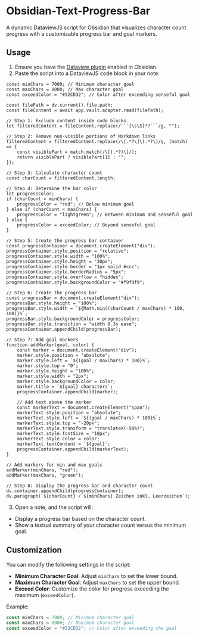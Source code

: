 # Obsidian-Text-Progress-Bar
A dynamic DataviewJS script for Obsidian that visualizes character count progress with a customizable progress bar and goal markers.

## Usage
1. Ensure you have the [Dataview plugin](https://github.com/blacksmithgu/obsidian-dataview) enabled in Obsidian.
2. Paste the script into a DataviewJS code block in your note:

```dataviewjs
const minChars = 7000; // Minimum character goal
const maxChars = 8000; // Max character goal
const exceedColor = "#32CD32"; // Color after exceeding senseful goal

const filePath = dv.current().file.path;
const fileContent = await app.vault.adapter.read(filePath);

// Step 1: Exclude content inside code blocks
let filteredContent = fileContent.replace(/```[\s\S]*?```/g, "");

// Step 2: Remove non-visible portions of Markdown links
filteredContent = filteredContent.replace(/\[.*?\]\(.*?\)/g, (match) => {
    const visiblePart = match.match(/\[(.*?)\]/);
    return visiblePart ? visiblePart[1] : "";
});

// Step 3: Calculate character count
const charCount = filteredContent.length;

// Step 4: Determine the bar color
let progressColor;
if (charCount < minChars) {
    progressColor = "red"; // Below minimum goal
} else if (charCount < maxChars) {
    progressColor = "lightgreen"; // Between minimum and senseful goal
} else {
    progressColor = exceedColor; // Beyond senseful goal
}

// Step 5: Create the progress bar container
const progressContainer = document.createElement("div");
progressContainer.style.position = "relative";
progressContainer.style.width = "100%";
progressContainer.style.height = "30px";
progressContainer.style.border = "1px solid #ccc";
progressContainer.style.borderRadius = "5px";
progressContainer.style.overflow = "hidden";
progressContainer.style.backgroundColor = "#f9f9f9";

// Step 6: Create the progress bar
const progressBar = document.createElement("div");
progressBar.style.height = "100%";
progressBar.style.width = `${Math.min((charCount / maxChars) * 100, 100)}%`;
progressBar.style.backgroundColor = progressColor;
progressBar.style.transition = "width 0.3s ease";
progressContainer.appendChild(progressBar);

// Step 7: Add goal markers
function addMarker(goal, color) {
    const marker = document.createElement("div");
    marker.style.position = "absolute";
    marker.style.left = `${(goal / maxChars) * 100}%`;
    marker.style.top = "0";
    marker.style.height = "100%";
    marker.style.width = "2px";
    marker.style.backgroundColor = color;
    marker.title = `${goal} characters`;
    progressContainer.appendChild(marker);

    // Add text above the marker
    const markerText = document.createElement("span");
    markerText.style.position = "absolute";
    markerText.style.left = `${(goal / maxChars) * 100}%`;
    markerText.style.top = "-20px";
    markerText.style.transform = "translateX(-50%)";
    markerText.style.fontSize = "10px";
    markerText.style.color = color;
    markerText.textContent = `${goal}`;
    progressContainer.appendChild(markerText);
}

// Add markers for min and max goals
addMarker(minChars, "red");
addMarker(maxChars, "green");

// Step 8: Display the progress bar and character count
dv.container.appendChild(progressContainer);
dv.paragraph(`${charCount} / ${minChars} Zeichen inkl. Leerzeichen`);
```

   
3. Open a note, and the script will:
- Display a progress bar based on the character count.
- Show a textual summary of your character count versus the minimum goal.

## Customization
You can modify the following settings in the script:
- **Minimum Character Goal**: Adjust `minChars` to set the lower bound.
- **Maximum Character Goal**: Adjust `maxChars` to set the upper bound.
- **Exceed Color**: Customize the color for progress exceeding the maximum (`exceedColor`).

Example:
```javascript
const minChars = 7000; // Minimum character goal
const maxChars = 8000; // Maximum character goal
const exceedColor = "#32CD32"; // Color after exceeding the goal

